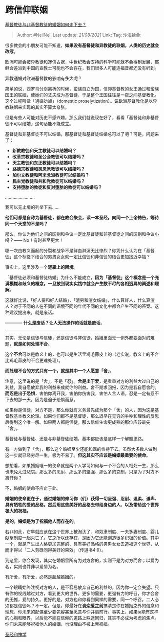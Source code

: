 # 跨信仰联姻

[基督教徒与非基督教徒的婚姻如何走下去？](https://www.zhihu.com/question/36540901/answer/724334672)

> Author: #NellNell
> Last update: *21/08/2021*
> Link:
> Tag:
> 沙海拾金:

很多教会的小朋友可能不知道，**如果没有基督徒和异教徒的联姻，人类的历史就会改写**。

欧洲可能会被异教徒和迷信占据，中世纪教会支持的科学可能就不会得到发展，耶稣会差派到中国的宣教士可能也不会存在，我们很多人可能连福音都还没有听到。

异教通婚对欧洲基督教的影响有多大呢？

简单的说，西罗马分崩离析的时候，蛮族自立为国，信仰基督教的女王通过和蛮族国王的联姻，使她们的丈夫成为基督徒，于是整个王国往往是一夜之间基督教化。这个过程叫做「通婚劝皈」（domestic proselytization）。说欧洲基督教化是以异教联姻来实现的其实不算太夸张。

但是有些人可能对历史不感兴趣。那么我们就说现在好了，看看「基督徒和非基督徒不可以结婚」这句话能不能成立。

基督徒和非基督徒不可以结婚，那基督徒和基督徒结婚总可以了吧？可是，问题来了：

- **新教教徒和天主教徒可以结婚吗？**
- **改革宗教徒和圣公会教徒可以结婚吗？**
- **天主教徒和东正教徒可以结婚吗？**
- **路德宗教徒和灵恩派教徒可以结婚吗？**
- **加尔文教徒和阿米念派教徒可以结婚吗？**
- **民主党教徒和共和党教徒可以结婚吗？**
- **支持堕胎的教徒和反对堕胎的教徒可以结婚吗？**

……………………

我可以无止境的列举下去……

**他们可都是自称为基督徒，都在教会聚会，读一本圣经，向同一个上帝祷告，等待同一个天堂的不是吗？**

那么，你认为他们之间的区别和争议一定比基督徒和非基督徒之间的区别和争议小吗？—— No！有时甚至更大！

哪一次由教义而起的分裂和战争不是鲜血淋漓无比惨烈？你凭什么认为在「基督徒」这个标签下结合的男男女女就一定比信徒和非信徒的结合更加接近幸福？

事实上，这里涉及一个**逻辑上的困境**。

「基督徒必须和基督徒结婚」为什么不能成立，**因为「基督徒」这个概念是一个充满模糊和歧义的概念，一旦放到现实实践中就会产生数不尽的各相迥异的阐述和理解**。

这就好比说，「好人要和好人结婚」，「渣男和渣女结婚」，什么算好人，什么算渣人？对于不同的人在不同的语境不同的年代不同的文化中都会产生不同的答案。这种建议提出来，就是废话。

———— **什么是废话？让人无法操作的话就是废话**。

---

其实，无论是信徒与信徒，还是信徒与非信徒，婚姻里面无一例外都要面对的难题，**就是如何处理不合**。

这个**不合**可以是教义上的，也可以是生活里鸡毛蒜皮上的（老实说，教义上的不合比鸡毛蒜皮的不合更难处理）。

**而处理不合的方式只有一个，就是其中一个人愿意「舍」**。

注意，这里说的是「舍」，不是「忍」。**舍是出于爱**，是看重对方的利益大过自己的利益，我自愿放弃我的利益来成就你的利益。舍不期求回报，因为是我自愿舍的。**而忍是出于恐惧**，害怕你离开我，害怕你伤害我，害怕人言人语。忍是一定有忍不下去的那一天，因为是迫于恐惧而忍。

如果你是信徒，对方不是，那么你就有义务最先成为那个「舍」的人，因为这是基督教基本教义伦理。如果你们都不是基督徒，那么迟早在无穷的争吵和理性的反思后得到这个唯一解。如果两人都是信徒，那么信仰生命更成熟的那位应该最先「舍」。

基督徒与基督徒、还是与非基督徒结婚，基本都应该是这样一个解题思路。

有一方做到了「舍」，那么这个婚姻至少还能和谐的维持下去。虽然大多数人做到这一步就已经穷尽一生，极为不易了。**但这其实不应该是婚姻最重要的使命**。

想想看，如果婚姻唯一的使命就是两个人学习如何与一个不合的人相处一生，那么也未免太过悲哀。那么多的忍耐、那么多的坚强、那么多的克制，只是为了对方不离开你？

不，婚姻的使命不应止于此。

**婚姻的使命更在于，通过婚姻的修习你（们）获得一切坚强、忍耐、温柔、谦卑、具有牺牲的爱的品格，然后用这些美好的品格去带给身边的人、以及带给这个世界极大的祝福。**

**是的，婚姻是为了祝福他人而存在的**。

若非如此，它早就应该在这个世界上被淘汰了、和奴隶制度、一夫多妻制度、婴儿献祭制度一起灭亡了。它之所以还存在，是因为它还能创造很多积极的价值。其中一个，就是产生出人格更加完整的、具有美好品格的男男女女去造福这个世界，从而才得以「二人劳碌同得美好的果效」（传道书4:9）。

到这里，你会发现，其实在婚姻里所有为对方舍的，实则不是为对方而舍；以爱为名，实则也并非以爱情为名。

有所舍，有所爱，必然是超越婚姻的。

一个眼睛始终注视对方的人，是不容易放弃自己的利益的，因为你一定会失望。只有你的视线越过对方，看到更大的世界，更多的需要，更强有力的呼召，你才会舍的无憾，爱的持久。更好的是，对方也和你看到同样的需要，同一个呼召。二人必须都是信徒吗？不一定。但是，你最好在**谈恋爱之前**搞清楚你在婚姻之外的信念和理想，你未来的配偶至少要包容甚至愿意与你并肩前行。事实上，如果ta能有这样的心胸和眼界，以后能不能在信仰的道路上殊途同归，其实不必成为考虑的焦点。你们未来能够祝福他人的婚姻，也没理由不被上帝祝福。

[圣经和神学](https://zhihu.com/collection/313814574)
